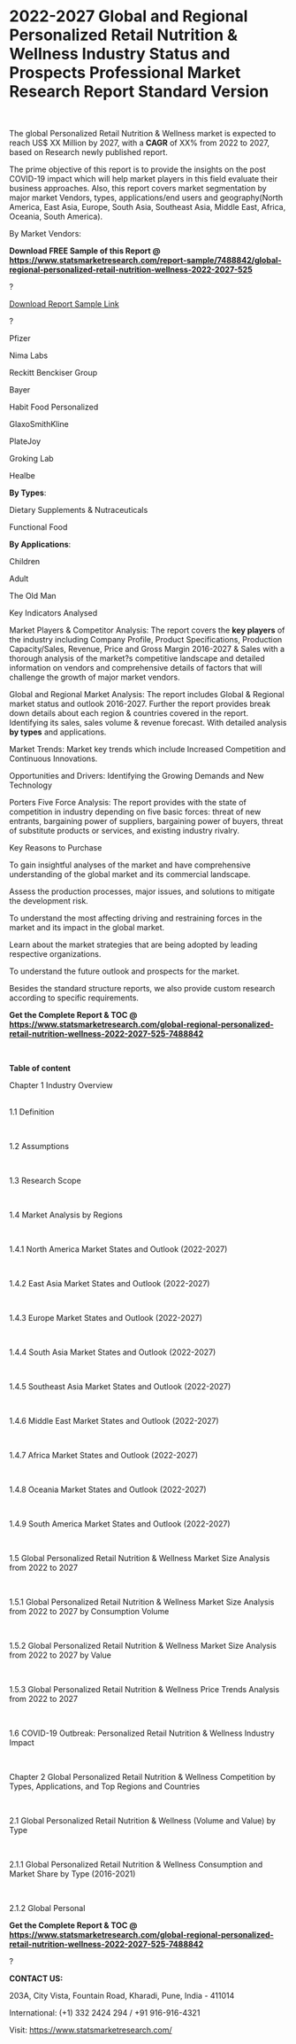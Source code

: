 <h1>2022-2027 Global and Regional Personalized Retail Nutrition & Wellness Industry Status and Prospects Professional Market Research Report Standard Version</h1><br/><p>The global Personalized Retail Nutrition & Wellness market is expected to reach US$ XX Million by 2027, with a <strong>CAGR</strong> of XX% from 2022 to 2027, based on Research newly published report.</p>
 
 
 
 <p>The prime objective of this report is to provide the insights on the post COVID-19 impact which will help market players in this field evaluate their business approaches. Also, this report covers market segmentation by major market Vendors, types, applications/end users and geography(North America, East Asia, Europe, South Asia, Southeast Asia, Middle East, Africa, Oceania, South America).</p>
 
 
 
 <p>By Market Vendors:</p>
 
 
 
 <div><b>Download FREE Sample of this Report @ <a href="https://www.statsmarketresearch.com/download-free-sample/7488842/global-regional-personalized-retail-nutrition-wellness-2022-2027-525">https://www.statsmarketresearch.com/report-sample/7488842/global-regional-personalized-retail-nutrition-wellness-2022-2027-525</a></b></div>
 
 
 
 <p>? </p>
 
 
 
 <p><a href="https://www.statsmarketresearch.com/download-free-sample/7488842/global-regional-personalized-retail-nutrition-wellness-2022-2027-525">Download Report Sample Link</a></p>
 
 
 
 <p>? </p>
 
 
 
 <p>Pfizer</p>
 
 
 
 <p>Nima Labs</p>
 
 
 
 <p>Reckitt Benckiser Group</p>
 
 
 
 <p>Bayer</p>
 
 
 
 <p>Habit Food Personalized</p>
 
 
 
 <p>GlaxoSmithKline</p>
 
 
 
 <p>PlateJoy</p>
 
 
 
 <p>Groking Lab</p>
 
 
 
 <p>Healbe</p>
 
 
 
 <p><strong>By Types</strong>:</p>
 
 
 
 <p>Dietary Supplements & Nutraceuticals</p>
 
 
 
 <p>Functional Food</p>
 
 
 
 <p><strong><strong>By Applications</strong></strong>:</p>
 
 
 
 <p>Children</p>
 
 
 
 <p>Adult</p>
 
 
 
 <p>The Old Man</p>
 
 
 
 <p>Key Indicators Analysed</p>
 
 
 
 <p>Market Players & Competitor Analysis: The report covers the <strong>key players</strong> of the industry including Company Profile, Product Specifications, Production Capacity/Sales, Revenue, Price and Gross Margin 2016-2027 & Sales with a thorough analysis of the market?s competitive landscape and detailed information on vendors and comprehensive details of factors that will challenge the growth of major market vendors.</p>
 
 
 
 <p>Global and Regional Market Analysis: The report includes Global & Regional market status and outlook 2016-2027. Further the report provides break down details about each region & countries covered in the report. Identifying its sales, sales volume & revenue forecast. With detailed analysis <strong>by types</strong> and applications.</p>
 
 
 
 <p>Market Trends: Market key trends which include Increased Competition and Continuous Innovations.</p>
 
 
 
 <p>Opportunities and Drivers: Identifying the Growing Demands and New Technology</p>
 
 
 
 <p>Porters Five Force Analysis: The report provides with the state of competition in industry depending on five basic forces: threat of new entrants, bargaining power of suppliers, bargaining power of buyers, threat of substitute products or services, and existing industry rivalry.</p>
 
 
 
 <p>Key Reasons to Purchase</p>
 
 
 
 <p>To gain insightful analyses of the market and have comprehensive understanding of the global market and its commercial landscape.</p>
 
 
 
 <p>Assess the production processes, major issues, and solutions to mitigate the development risk.</p>
 
 
 
 <p>To understand the most affecting driving and restraining forces in the market and its impact in the global market.</p>
 
 
 
 <p>Learn about the market strategies that are being adopted by leading respective organizations.</p>
 
 
 
 <p>To understand the future outlook and prospects for the market.</p>
 
 
 
 <p>Besides the standard structure reports, we also provide custom research according to specific requirements.</p>
 
 
 
 <div><b>Get the Complete Report & TOC @ <a href="https://www.statsmarketresearch.com/global-regional-personalized-retail-nutrition-wellness-2022-2027-525-7488842">https://www.statsmarketresearch.com/global-regional-personalized-retail-nutrition-wellness-2022-2027-525-7488842</a></b></div>
 
 
 
 <p><br />
 
 <b>Table of content</b></p>
 
 
 
 <p>Chapter 1 Industry Overview<br />
 
 <br />
 
 1.1 Definition<br />
 
 <br />
 
 1.2 Assumptions<br />
 
 <br />
 
 1.3 Research Scope<br />
 
 <br />
 
 1.4 Market Analysis by Regions<br />
 
 <br />
 
 1.4.1 North America Market States and Outlook (2022-2027)<br />
 
 <br />
 
 1.4.2 East Asia Market States and Outlook (2022-2027)<br />
 
 <br />
 
 1.4.3 Europe Market States and Outlook (2022-2027)<br />
 
 <br />
 
 1.4.4 South Asia Market States and Outlook (2022-2027)<br />
 
 <br />
 
 1.4.5 Southeast Asia Market States and Outlook (2022-2027)<br />
 
 <br />
 
 1.4.6 Middle East Market States and Outlook (2022-2027)<br />
 
 <br />
 
 1.4.7 Africa Market States and Outlook (2022-2027)<br />
 
 <br />
 
 1.4.8 Oceania Market States and Outlook (2022-2027)<br />
 
 <br />
 
 1.4.9 South America Market States and Outlook (2022-2027)<br />
 
 <br />
 
 1.5 Global Personalized Retail Nutrition & Wellness Market Size Analysis from 2022 to 2027<br />
 
 <br />
 
 1.5.1 Global Personalized Retail Nutrition & Wellness Market Size Analysis from 2022 to 2027 by Consumption Volume<br />
 
 <br />
 
 1.5.2 Global Personalized Retail Nutrition & Wellness Market Size Analysis from 2022 to 2027 by Value<br />
 
 <br />
 
 1.5.3 Global Personalized Retail Nutrition & Wellness Price Trends Analysis from 2022 to 2027<br />
 
 <br />
 
 1.6 COVID-19 Outbreak: Personalized Retail Nutrition & Wellness Industry Impact<br />
 
 <br />
 
 Chapter 2 Global Personalized Retail Nutrition & Wellness Competition by Types, Applications, and Top Regions and Countries<br />
 
 <br />
 
 2.1 Global Personalized Retail Nutrition & Wellness (Volume and Value) by Type<br />
 
 <br />
 
 2.1.1 Global Personalized Retail Nutrition & Wellness Consumption and Market Share by Type (2016-2021)<br />
 
 <br />
 
 2.1.2 Global Personal</p>
 
 
 
 <div><b>Get the Complete Report & TOC @ <a href="https://www.statsmarketresearch.com/global-regional-personalized-retail-nutrition-wellness-2022-2027-525-7488842">https://www.statsmarketresearch.com/global-regional-personalized-retail-nutrition-wellness-2022-2027-525-7488842</a></b></div>
 
 
 
 <p>? </p>
 
 
 
 <p><b>CONTACT US:</b><br />
 
 203A, City Vista, Fountain Road, Kharadi, Pune, India - 411014<br />
 
 International: (+1) 332 2424 294 / +91 916-916-4321<br />
 
 Visit: <a href="https://www.statsmarketresearch.com/">https://www.statsmarketresearch.com/</a></p>